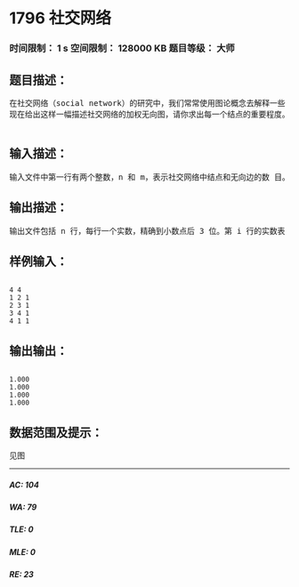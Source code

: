 # 1796 社交网络   
### 时间限制： 1 s     空间限制： 128000 KB     题目等级： 大师  
## 题目描述：  

<pre>
在社交网络（social network）的研究中，我们常常使用图论概念去解释一些 社会现象。 不妨看这样的一个问题。在一个社交圈子里有 n 个人，人与人之间有不同程 度的关系。我们将这个关系网络对应到一个 n 个结点的无向图上，两个不同的人 若互相认识，则在他们对应的结点之间连接一条无向边，并附上一个正数权值 c， c 越小，表示两个人之间的关系越密切。 我们可以用对应结点之间的最短路长度来衡量两个人 s 和 t 之间的关系密切 程度，注意到最短路径上的其他结点为 s 和 t 的联系提供了某种便利，即这些结 点对于 s 和 t 之间的联系有一定的重要程度。我们可以通过统计经过一个结点 v 的最短路径的数目来衡量该结点在社交网络中的重要程度。 考虑到两个结点 A 和 B 之间可能会有多条最短路径。我们修改重要程度的定 义如下： 令 Cs,t表示从 s 到 t 的不同的最短路的数目， Cs,t(v)表示经过 v 从 s 到 t 的最短 路的数目；则定义I（v）为结点 v 在社交网络中的重要程度。 为了使 I(v)和 Cs,t(v)有意义，我们规定需要处理的社交网络都是连通的无向 图，即任意两个结点之间都有一条有限长度的最短路径。   
现在给出这样一幅描述社交网络的加权无向图，请你求出每一个结点的重要程度。

</pre>
  
  
## 输入描述：  

<pre>
输入文件中第一行有两个整数，n 和 m，表示社交网络中结点和无向边的数 目。在无向图中，我们将所有结点从 1 到 n 进行编号。 接下来 m 行，每行用三个整数 a, b, c 描述一条连接结点 a 和 b，权值为 c 的 无向边。注意任意两个结点之间最多有一条无向边相连，无向图中也不会出现自 环（即不存在一条无向边的两个端点是相同的结点）。
</pre>
  
  
## 输出描述：  

<pre>
输出文件包括 n 行，每行一个实数，精确到小数点后 3 位。第 i 行的实数表 示结点 i 在社交网络中的重要程度
</pre>
  
  
## 样例输入：  

<pre><code>
4 4
1 2 1
2 3 1
3 4 1
4 1 1
</code></pre>
  
  
## 输出输出：  

<pre><code>
1.000
1.000
1.000
1.000
</code></pre>
  
  
## 数据范围及提示：  

<pre>
见图
</pre>
  
  
***  

##### AC: 104  
##### WA: 79  
##### TLE: 0  
##### MLE: 0  
##### RE: 23  
